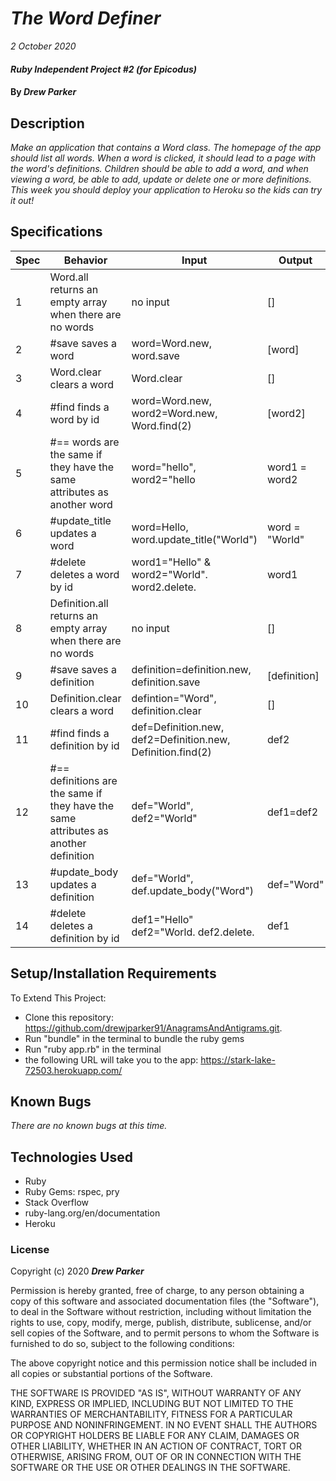 # _The Word Definer_

_2 October 2020_

#### _Ruby Independent Project #2 (for Epicodus)_

#### By _**Drew Parker**_

## Description

_Make an application that contains a Word class. The homepage of the app should list all words. When a word is clicked, it should lead to a page with the word's definitions. Children should be able to add a word, and when viewing a word, be able to add, update or delete one or more definitions. This week you should deploy your application to Heroku so the kids can try it out!_

## Specifications
| Spec     | Behavior | Input    | Output   |
| -------- | -------- | -------- | -------- |
| 1 | Word.all returns an empty array when there are no words | no input | [] |
| 2 | #save saves a word | word=Word.new, word.save | [word] |
| 3 | Word.clear clears a word | Word.clear | [] |
| 4 | #find finds a word by id | word=Word.new, word2=Word.new, Word.find(2) | [word2] | 
| 5 | #== words are the same if they have the same attributes as another word| word="hello", word2="hello | word1 = word2 |
| 6 | #update_title updates a word | word=Hello, word.update_title("World") | word = "World" |
| 7 | #delete deletes a word by id | word1="Hello" & word2="World". word2.delete.  | word1 |
| 8 | Definition.all returns an empty array when there are no words | no input | [] |
| 9 | #save saves a definition |  definition=definition.new, definition.save | [definition] |
| 10 | Definition.clear clears a word | defintion="Word", definition.clear | [] |
| 11 | #find finds a definition by id | def=Definition.new, def2=Definition.new, Definition.find(2) | def2 |
| 12 |  #== definitions are the same if they have the same attributes as another definition | def="World", def2="World" | def1=def2 |
| 13 | #update_body updates a definition | def="World", def.update_body("Word") | def="Word" |
| 14 | #delete deletes a definition by id | def1="Hello" def2="World. def2.delete. | def1 |


## Setup/Installation Requirements

To Extend This Project:
* Clone this repository: https://github.com/drewjparker91/AnagramsAndAntigrams.git.
* Run "bundle" in the terminal to bundle the ruby gems
* Run "ruby app.rb" in the terminal
* the following URL will take you to the app: https://stark-lake-72503.herokuapp.com/

## Known Bugs
_There are no known bugs at this time._

## Technologies Used

* Ruby
* Ruby Gems: rspec, pry 
* Stack Overflow
* ruby-lang.org/en/documentation
* Heroku

### License

Copyright (c) 2020 **_Drew Parker_**

Permission is hereby granted, free of charge, to any person obtaining a copy of this software and associated documentation files (the "Software"), to deal in the Software without restriction, including without limitation the rights to use, copy, modify, merge, publish, distribute, sublicense, and/or sell copies of the Software, and to permit persons to whom the Software is furnished to do so, subject to the following conditions:

The above copyright notice and this permission notice shall be included in all copies or substantial portions of the Software.

THE SOFTWARE IS PROVIDED "AS IS", WITHOUT WARRANTY OF ANY KIND, EXPRESS OR IMPLIED, INCLUDING BUT NOT LIMITED TO THE WARRANTIES OF MERCHANTABILITY, FITNESS FOR A PARTICULAR PURPOSE AND NONINFRINGEMENT. IN NO EVENT SHALL THE AUTHORS OR COPYRIGHT HOLDERS BE LIABLE FOR ANY CLAIM, DAMAGES OR OTHER LIABILITY, WHETHER IN AN ACTION OF CONTRACT, TORT OR OTHERWISE, ARISING FROM, OUT OF OR IN CONNECTION WITH THE SOFTWARE OR THE USE OR OTHER DEALINGS IN THE SOFTWARE.